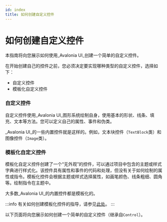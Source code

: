 ```yaml
---
id: index
title: 如何创建自定义控件
---
```


# 如何创建自定义控件

本指南将向您展示如何使用_Avalonia UI_创建一个简单的自定义控件。

在开始创建自己的控件之前，您必须决定要实现哪种类型的自定义控件，选择如下：

* 自定义控件
* 模板化自定义控件

### 自定义控件

自定义控件使用_Avalonia UI_图形系统绘制自身，使用基本的形状、线条、填充、文本等方法。您可以定义自己的属性、事件和伪类。

_Avalonia UI_的一些内置控件就是这样的。例如，文本块控件（`TextBlock`类）和图像控件（`Image`类）。

### 模板化自定义控件

模板化自定义控件创建了一个“无外观”的控件，可以通过项目中包含的主题或样式字典进行样式化。该控件具有属性和事件的代码和处理，但没有关于如何绘制的属性或指令。模板化控件会根据主题或样式选择属性，如画笔颜色、线条粗细、圆角等。绘制指令在主题中。

大多数_Avalonia UI_的内置控件都是模板化的。

:::info
有关如何创建模板化控件的指导，请参见[此处](../../basics/user-interface/controls/creating-controls)。
:::

以下页面将向您展示如何创建一个简单的自定义控件（继承自`Control`）。
